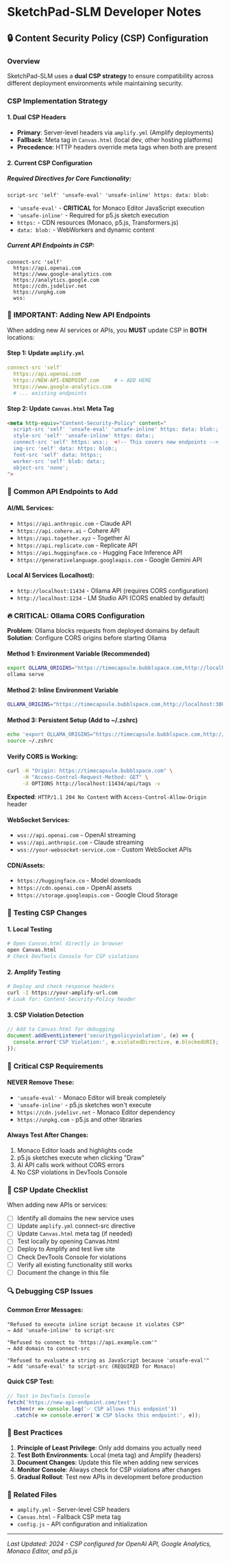 # SketchPad-SLM Developer Notes

## 🔒 Content Security Policy (CSP) Configuration

### Overview
SketchPad-SLM uses a **dual CSP strategy** to ensure compatibility across different deployment environments while maintaining security.

### CSP Implementation Strategy

#### 1. **Dual CSP Headers**
- **Primary**: Server-level headers via `amplify.yml` (Amplify deployments)
- **Fallback**: Meta tag in `Canvas.html` (local dev, other hosting platforms)
- **Precedence**: HTTP headers override meta tags when both are present

#### 2. **Current CSP Configuration**

##### Required Directives for Core Functionality:
```csp
script-src 'self' 'unsafe-eval' 'unsafe-inline' https: data: blob:
```
- `'unsafe-eval'` - **CRITICAL** for Monaco Editor JavaScript execution
- `'unsafe-inline'` - Required for p5.js sketch execution
- `https:` - CDN resources (Monaco, p5.js, Transformers.js)
- `data: blob:` - WebWorkers and dynamic content

##### Current API Endpoints in CSP:
```csp
connect-src 'self' 
  https://api.openai.com
  https://www.google-analytics.com
  https://analytics.google.com
  https://cdn.jsdelivr.net
  https://unpkg.com
  wss:
```

### 🚨 **IMPORTANT: Adding New API Endpoints**

When adding new AI services or APIs, you **MUST** update CSP in **BOTH** locations:

#### Step 1: Update `amplify.yml`
```yaml
connect-src 'self' 
  https://api.openai.com
  https://NEW-API-ENDPOINT.com     # ← ADD HERE
  https://www.google-analytics.com
  # ... existing endpoints
```

#### Step 2: Update `Canvas.html` Meta Tag
```html
<meta http-equiv="Content-Security-Policy" content="
  script-src 'self' 'unsafe-eval' 'unsafe-inline' https: data: blob:;
  style-src 'self' 'unsafe-inline' https: data:;
  connect-src 'self' https: wss:;  <!-- This covers new endpoints -->
  img-src 'self' data: https: blob:;
  font-src 'self' data: https:;
  worker-src 'self' blob: data:;
  object-src 'none';
">
```

### 🔧 **Common API Endpoints to Add**

#### AI/ML Services:
- `https://api.anthropic.com` - Claude API
- `https://api.cohere.ai` - Cohere API  
- `https://api.together.xyz` - Together AI
- `https://api.replicate.com` - Replicate API
- `https://api.huggingface.co` - Hugging Face Inference API
- `https://generativelanguage.googleapis.com` - Google Gemini API

#### Local AI Services (Localhost):
- `http://localhost:11434` - Ollama API (requires CORS configuration)
- `http://localhost:1234` - LM Studio API (CORS enabled by default)

### 🔥 **CRITICAL: Ollama CORS Configuration**

**Problem**: Ollama blocks requests from deployed domains by default
**Solution**: Configure CORS origins before starting Ollama

#### Method 1: Environment Variable (Recommended)
```bash
export OLLAMA_ORIGINS="https://timecapsule.bubblspace.com,http://localhost:3000,http://localhost:8000"
ollama serve
```

#### Method 2: Inline Environment Variable
```bash
OLLAMA_ORIGINS="https://timecapsule.bubblspace.com,http://localhost:3000" ollama serve
```

#### Method 3: Persistent Setup (Add to ~/.zshrc)
```bash
echo 'export OLLAMA_ORIGINS="https://timecapsule.bubblspace.com,http://localhost:3000"' >> ~/.zshrc
source ~/.zshrc
```

#### Verify CORS is Working:
```bash
curl -H "Origin: https://timecapsule.bubblspace.com" \
     -H "Access-Control-Request-Method: GET" \
     -X OPTIONS http://localhost:11434/api/tags -v
```
**Expected**: `HTTP/1.1 204 No Content` with `Access-Control-Allow-Origin` header

#### WebSocket Services:
- `wss://api.openai.com` - OpenAI streaming
- `wss://api.anthropic.com` - Claude streaming
- `wss://your-websocket-service.com` - Custom WebSocket APIs

#### CDN/Assets:
- `https://huggingface.co` - Model downloads
- `https://cdn.openai.com` - OpenAI assets
- `https://storage.googleapis.com` - Google Cloud Storage

### 🧪 **Testing CSP Changes**

#### 1. **Local Testing**
```bash
# Open Canvas.html directly in browser
open Canvas.html
# Check DevTools Console for CSP violations
```

#### 2. **Amplify Testing**
```bash
# Deploy and check response headers
curl -I https://your-amplify-url.com
# Look for: Content-Security-Policy header
```

#### 3. **CSP Violation Detection**
```javascript
// Add to Canvas.html for debugging
document.addEventListener('securitypolicyviolation', (e) => {
  console.error('CSP Violation:', e.violatedDirective, e.blockedURI);
});
```

### 🚨 **Critical CSP Requirements**

#### **NEVER Remove These:**
- `'unsafe-eval'` - Monaco Editor will break completely
- `'unsafe-inline'` - p5.js sketches won't execute
- `https://cdn.jsdelivr.net` - Monaco Editor dependency
- `https://unpkg.com` - p5.js and other libraries

#### **Always Test After Changes:**
1. Monaco Editor loads and highlights code
2. p5.js sketches execute when clicking "Draw"
3. AI API calls work without CORS errors
4. No CSP violations in DevTools Console

### 📝 **CSP Update Checklist**

When adding new APIs or services:

- [ ] Identify all domains the new service uses
- [ ] Update `amplify.yml` connect-src directive
- [ ] Update `Canvas.html` meta tag (if needed)
- [ ] Test locally by opening Canvas.html
- [ ] Deploy to Amplify and test live site
- [ ] Check DevTools Console for violations
- [ ] Verify all existing functionality still works
- [ ] Document the change in this file

### 🔍 **Debugging CSP Issues**

#### Common Error Messages:
```
"Refused to execute inline script because it violates CSP"
→ Add 'unsafe-inline' to script-src

"Refused to connect to 'https://api.example.com'"  
→ Add domain to connect-src

"Refused to evaluate a string as JavaScript because 'unsafe-eval'"
→ Add 'unsafe-eval' to script-src (REQUIRED for Monaco)
```

#### Quick CSP Test:
```javascript
// Test in DevTools Console
fetch('https://new-api-endpoint.com/test')
  .then(r => console.log('✅ CSP allows this endpoint'))
  .catch(e => console.error('❌ CSP blocks this endpoint:', e));
```

### 🎯 **Best Practices**

1. **Principle of Least Privilege**: Only add domains you actually need
2. **Test Both Environments**: Local (meta tag) and Amplify (headers)
3. **Document Changes**: Update this file when adding new services
4. **Monitor Console**: Always check for CSP violations after changes
5. **Gradual Rollout**: Test new APIs in development before production

### 🔗 **Related Files**
- `amplify.yml` - Server-level CSP headers
- `Canvas.html` - Fallback CSP meta tag
- `config.js` - API configuration and initialization

---
*Last Updated: 2024 - CSP configured for OpenAI API, Google Analytics, Monaco Editor, and p5.js*
